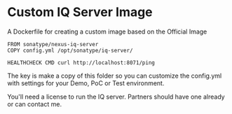 # Custom IQ Server Image

A Dockerfile for creating a custom image based on the Official Image

```
FROM sonatype/nexus-iq-server
COPY config.yml /opt/sonatype/iq-server/

HEALTHCHECK CMD curl http://localhost:8071/ping
```

The key is make a copy of this folder so you can customize the config.yml with settings for your Demo, PoC or Test environment.

You'll need a license to run the IQ server. Partners should have one already or can contact me.
